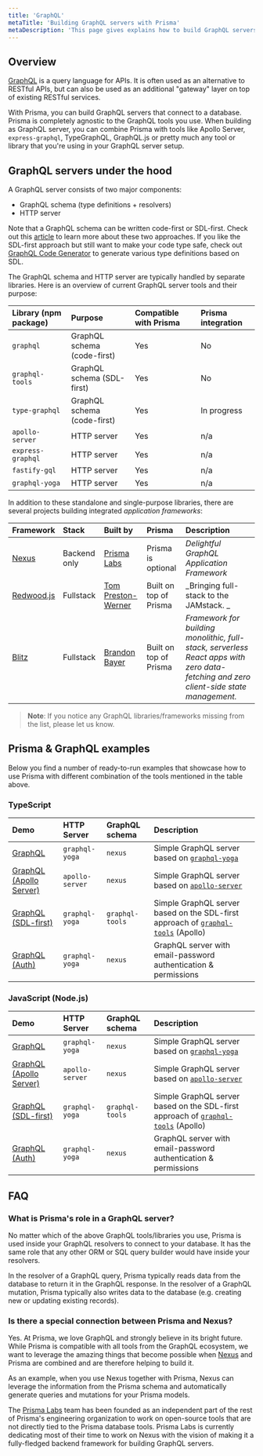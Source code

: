 ```yaml
---
title: 'GraphQL'
metaTitle: 'Building GraphQL servers with Prisma'
metaDescription: 'This page gives explains how to build GraphQL servers with Prisma. It shows how Prisma fits into the GraphQL ecosystem and provides practical examples.'
---
```


## Overview

[GraphQL](http://graphql.org/) is a query language for APIs. It is often used as an alternative to RESTful APIs, but can also be used as an additional "gateway" layer on top of existing RESTful services.

With Prisma, you can build GraphQL servers that connect to a database. Prisma is completely agnostic to the GraphQL tools you use. When building as GraphQL server, you can combine Prisma with tools like Apollo Server, `express-graphql`, TypeGraphQL, GraphQL.js or pretty much any tool or library that you're using in your GraphQL server setup.

## GraphQL servers under the hood

A GraphQL server consists of two major components:

- GraphQL schema (type definitions + resolvers)
- HTTP server

Note that a GraphQL schema can be written code-first or SDL-first. Check out this [article](https://www.prisma.io/blog/the-problems-of-schema-first-graphql-development-x1mn4cb0tyl3/) to learn more about these two approaches. If you like the SDL-first approach but still want to make your code type safe, check out [GraphQL Code Generator](https://graphql-code-generator.com/) to generate various type definitions based on SDL.

The GraphQL schema and HTTP server are typically handled by separate libraries. Here is an overview of current GraphQL server tools and their purpose:

| Library (npm package) | Purpose                     | Compatible with Prisma | Prisma integration |
| :-------------------- | :-------------------------- | :--------------------- | :----------------- |
| `graphql`             | GraphQL schema (code-first) | Yes                    | No                 |
| `graphql-tools`       | GraphQL schema (SDL-first)  | Yes                    | No                 |
| `type-graphql`        | GraphQL schema (code-first) | Yes                    | In progress        |
| `apollo-server`       | HTTP server                 | Yes                    | n/a                |
| `express-graphql`     | HTTP server                 | Yes                    | n/a                |
| `fastify-gql`         | HTTP server                 | Yes                    | n/a                |
| `graphql-yoga`        | HTTP server                 | Yes                    | n/a                |

In addition to these standalone and single-purpose libraries, there are several projects building integrated _application frameworks_:

| Framework                                  | Stack        | Built by                                          | Prisma                 | Description                                                                                                                           |
| :----------------------------------------- | :----------- | :------------------------------------------------ | :--------------------- | :------------------------------------------------------------------------------------------------------------------------------------ |
| [Nexus](https://www.nexusjs.org/#/)        | Backend only | [Prisma Labs](https://github.com/prisma-labs/)    | Prisma is optional     | _Delightful GraphQL Application Framework_                                                                                            |
| [Redwood.js](https://redwoodjs.com)        | Fullstack    | [Tom Preston-Werner](https://github.com/mojombo/) | Built on top of Prisma | _Bringing full-stack to the JAMstack. _                                                                                               |
| [Blitz](https://github.com/blitz-js/blitz) | Fullstack    | [Brandon Bayer](https://github.com/flybayer)      | Built on top of Prisma | _Framework for building monolithic, full-stack, serverless React apps with zero data-fetching and zero client-side state management._ |

> **Note**: If you notice any GraphQL libraries/frameworks missing from the list, please let us know.

## Prisma & GraphQL examples

Below you find a number of ready-to-run examples that showcase how to use Prisma with different combination of the tools mentioned in the table above.

### TypeScript

| Demo                                                                                                               | HTTP Server     | GraphQL schema  | Description                                                                                                                            |
| :----------------------------------------------------------------------------------------------------------------- | :-------------- | :-------------- | :------------------------------------------------------------------------------------------------------------------------------------- |
| [GraphQL](https://github.com/prisma/prisma-examples/tree/prisma2/typescript/graphql)                               | `graphql-yoga`  | `nexus`         | Simple GraphQL server based on [`graphql-yoga`](https://github.com/prisma-labs/graphql-yoga)                                           |
| [GraphQL (Apollo Server)](https://github.com/prisma/prisma-examples/tree/prisma2/typescript/graphql-apollo-server) | `apollo-server` | `nexus`         | Simple GraphQL server based on [`apollo-server`](https://www.apollographql.com/docs/apollo-server/)                                    |
| [GraphQL (SDL-first)](https://github.com/prisma/prisma-examples/tree/prisma2/typescript/graphql-sdl-first)         | `graphql-yoga`  | `graphql-tools` | Simple GraphQL server based on the SDL-first approach of [`graphql-tools`](https://www.apollographql.com/docs/graphql-tools/) (Apollo) |
| [GraphQL (Auth)](https://github.com/prisma/prisma-examples/tree/prisma2/typescript/graphql-auth)                   | `graphql-yoga`  | `nexus`         | GraphQL server with email-password authentication & permissions                                                                        |

### JavaScript (Node.js)

| Demo                                                                                                               | HTTP Server     | GraphQL schema  | Description                                                                                                                            |
| :----------------------------------------------------------------------------------------------------------------- | :-------------- | :-------------- | :------------------------------------------------------------------------------------------------------------------------------------- |
| [GraphQL](https://github.com/prisma/prisma-examples/tree/prisma2/javascript/graphql)                               | `graphql-yoga`  | `nexus`         | Simple GraphQL server based on [`graphql-yoga`](https://github.com/prisma-labs/graphql-yoga)                                           |
| [GraphQL (Apollo Server)](https://github.com/prisma/prisma-examples/tree/prisma2/javascript/graphql-apollo-server) | `apollo-server` | `nexus`         | Simple GraphQL server based on [`apollo-server`](https://www.apollographql.com/docs/apollo-server/)                                    |
| [GraphQL (SDL-first)](https://github.com/prisma/prisma-examples/tree/prisma2/javascript/graphql-sdl-first)         | `graphql-yoga`  | `graphql-tools` | Simple GraphQL server based on the SDL-first approach of [`graphql-tools`](https://www.apollographql.com/docs/graphql-tools/) (Apollo) |
| [GraphQL (Auth)](https://github.com/prisma/prisma-examples/tree/prisma2/javascript/graphql-auth)                   | `graphql-yoga`  | `nexus`         | GraphQL server with email-password authentication & permissions                                                                        |

## FAQ

### What is Prisma's role in a GraphQL server?

No matter which of the above GraphQL tools/libraries you use, Prisma is used inside your GraphQL resolvers to connect to your database. It has the same role that any other ORM or SQL query builder would have inside your resolvers.

In the resolver of a GraphQL query, Prisma typically reads data from the database to return it in the GraphQL response. In the resolver of a GraphQL mutation, Prisma typically also writes data to the database (e.g. creating new or updating existing records).

### Is there a special connection between Prisma and Nexus?

Yes. At Prisma, we love GraphQL and strongly believe in its bright future. While Prisma is compatible with all tools from the GraphQL ecosystem, we want to leverage the amazing things that become possible when [Nexus](https://www.nexusjs.org/#/) and Prisma are combined and are therefore helping to build it. 

As an example, when you use Nexus together with Prisma, Nexus can  leverage the information from the Prisma schema and automatically generate queries and mutations for your Prisma models.

The [Prisma Labs](https://github.com/prisma-labs) team has been founded as an independent part of the rest of Prisma's engineering organization to work on open-source tools that are not directly tied to the Prisma database tools. Prisma Labs is currently dedicating most of their time to work on Nexus with the vision of making it a fully-fledged backend framework for building GraphQL servers.

